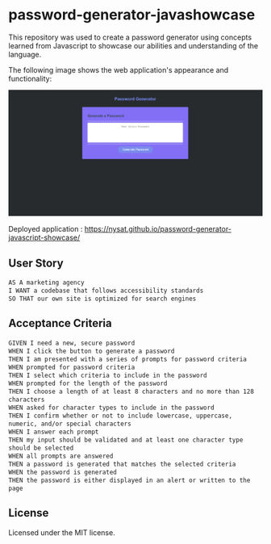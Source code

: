 # password-generator-javashowcase
This repository was used to create a password generator using concepts learned from Javascript to showcase our abilities and understanding of the language. 

The following image shows the web application's appearance and functionality:

![Alt text](./assets/password-gen-webpage.png)

 Deployed application : https://nysat.github.io/password-generator-javascript-showcase/






## User Story
```
AS A marketing agency
I WANT a codebase that follows accessibility standards
SO THAT our own site is optimized for search engines
```

## Acceptance Criteria

```
GIVEN I need a new, secure password
WHEN I click the button to generate a password
THEN I am presented with a series of prompts for password criteria
WHEN prompted for password criteria
THEN I select which criteria to include in the password
WHEN prompted for the length of the password
THEN I choose a length of at least 8 characters and no more than 128 characters
WHEN asked for character types to include in the password
THEN I confirm whether or not to include lowercase, uppercase, numeric, and/or special characters
WHEN I answer each prompt
THEN my input should be validated and at least one character type should be selected
WHEN all prompts are answered
THEN a password is generated that matches the selected criteria
WHEN the password is generated
THEN the password is either displayed in an alert or written to the page
```
## License

Licensed under the MIT license.

